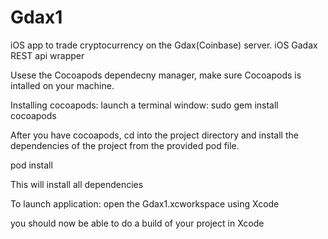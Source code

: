 # Gdax1
iOS app to trade cryptocurrency on the Gdax(Coinbase) server. iOS Gadax REST api wrapper 


Usese the Cocoapods dependecny manager, make sure Cocoapods is intalled on your machine. 

Installing cocoapods: launch a terminal window:
  sudo gem install cocoapods

After you have cocoapods, cd into the project directory and install the dependencies of the project from the provided pod file.

pod install

This will install all dependencies

To launch application: open the Gdax1.xcworkspace using Xcode

you should now be able to do a build of your project in Xcode


